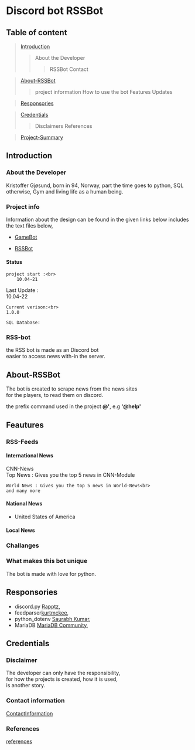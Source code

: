 # Discord bot RSSBot

## Table of content

> [Introduction](#Introduction)
>> About the Developer
>>> RSSBot
>>> Contact

> [About-RSSBot](#About-RSSBot)
>> project information 
>> How to use the bot
>> Features
>> Updates

> [Responsories](#Responsories)

> [Credentials](#Credentials)
>> Disclaimers
>> References

> [Project-Summary](#project-Summary)

## Introduction

### About the Developer

Kristoffer Gjøsund, born in 94, Norway, part the time goes to python, SQL
otherwise, Gym and living life as a human being.

### Project info

Information about the design can be found in the given links below
includes the text files below,

*   [GameBot](https://github.com/krigjo25/Discord/blob/main/gameBot/design/gameBot.md)

*   [RSSBot](https://github.com/krigjo25/Discord/blob/main/RSSBot/design/RSSBot.md)



#### Status

    project start :<br>
        10.04-21

   Last Update :<br>
        10.04-22

    Current verison:<br>
    1.0.0

    SQL Database:

### RSS-bot

the RSS bot is made as an Discord bot<br>
easier to access news with-in the server.

## About-RSSBot

The bot is created to scrape news from the news sites<br>
for the players, to read them on discord.

the prefix command used in the project  **@'**, e.g **'@help'**

## Feautures

### RSS-Feeds

####    International News

CNN-News<br>
    Top News : Gives you the top 5 news in CNN-Module

    World News : Gives you the top 5 news in World-News<br>
    and many more

#### National News

* United States of America

#### Local News


### Challanges 

### What makes this bot unique

The bot is made with love for python.

## Responsories

-   discord.py [Rapptz](https://github.com/Rapptz/discord.py),  <br>
-   feedparser[kurtmckee](https://github.com/kurtmckee/feedparser), <br>
-   python_dotenv [Saurabh Kumar](https://github.com/motdotla/dotenv),<br>
-   MariaDB [MariaDB Community](https://github.com/mariadb-corporation/mariadb-connector-python), <br>



 

## Credentials

### Disclaimer

The developer can only have the responsibility,<br>
for how the projects is created, how it is used,<br>
is another story.

### Contact information


[ContactInformation](https://github.com/krigjo25/Discord/blob/main/pyBut/read-me.md#Credentials)

### References

[references](https://github.com/krigjo25/Discord/blob/main/pyBut/read-me.md#Credentials)

